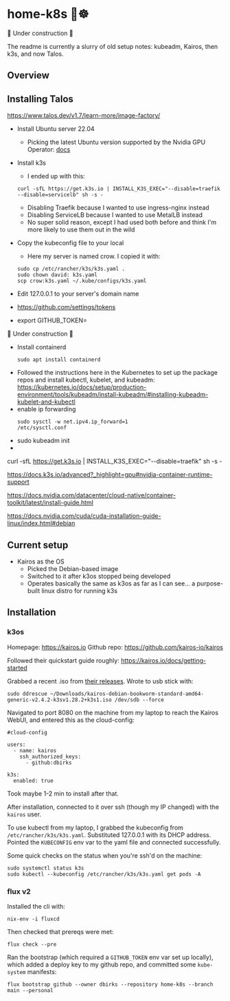 # home-k8s 🏡☸

🚧 Under construction 🚧

The readme is currently a slurry of old setup notes: kubeadm, Kairos, then k3s, and now Talos.

## Overview


## Installing Talos

https://www.talos.dev/v1.7/learn-more/image-factory/





- Install Ubuntu server 22.04
  - Picking the latest Ubuntu version supported by the Nvidia GPU Operator: [docs](https://docs.nvidia.com/datacenter/cloud-native/gpu-operator/23.9.2/platform-support.html)

- Install k3s
  - I ended up with this:
  ```
  curl -sfL https://get.k3s.io | INSTALL_K3S_EXEC="--disable=traefik --disable=servicelb" sh -s -
  ```
  - Disabling Traefik because I wanted to use ingress-nginx instead
  - Disabling ServiceLB because I wanted to use MetalLB instead
  - No super solid reason, except I had used both before and think I'm more likely to use them out in the wild

- Copy the kubeconfig file to your local
  - Here my server is named crow. I copied it with:
  ```
  sudo cp /etc/rancher/k3s/k3s.yaml .
  sudo chown david: k3s.yaml
  scp crow:k3s.yaml ~/.kube/configs/k3s.yaml
  ```
- Edit 127.0.0.1 to your server's domain name

- https://github.com/settings/tokens
- export GITHUB_TOKEN=





🚧 Under construction 🚧

- Install containerd
  ```
  sudo apt install containerd
  ```
- Followed the instructions here in the Kubernetes to set up the package repos and install kubectl, kubelet, and kubeadm:
  https://kubernetes.io/docs/setup/production-environment/tools/kubeadm/install-kubeadm/#installing-kubeadm-kubelet-and-kubectl
- enable ip forwarding
  ```
  sudo sysctl -w net.ipv4.ip_forward=1
  /etc/sysctl.conf
  ```
- sudo kubeadm init
- 


curl -sfL https://get.k3s.io | INSTALL_K3S_EXEC="--disable=traefik" sh -s -

https://docs.k3s.io/advanced?_highlight=gpu#nvidia-container-runtime-support

https://docs.nvidia.com/datacenter/cloud-native/container-toolkit/latest/install-guide.html

https://docs.nvidia.com/cuda/cuda-installation-guide-linux/index.html#debian




## Current setup

- Kairos as the OS
  - Picked the Debian-based image
  - Switched to it after k3os stopped being developed
  - Operates basically the same as k3os as far as I can see... a purpose-built linux distro for running k3s

## Installation

### k3os

Homepage: https://kairos.io
Github repo: https://github.com/kairos-io/kairos

Followed their quickstart guide roughly: https://kairos.io/docs/getting-started

Grabbed a recent .iso from [their releases](https://github.com/kairos-io/kairos/releases). Wrote to usb stick with:

```
sudo ddrescue ~/Downloads/kairos-debian-bookworm-standard-amd64-generic-v2.4.2-k3sv1.28.2+k3s1.iso /dev/sdb --force
```

Navigated to port 8080 on the machine from my laptop to reach the Kairos WebUI, and entered this as the cloud-config:

```
#cloud-config

users:
  - name: kairos
    ssh_authorized_keys:
      - github:dbirks

k3s:
  enabled: true
```

Took maybe 1-2 min to install after that.

After installation, connected to it over ssh (though my IP changed) with the `kairos` user.

To use kubectl from my laptop, I grabbed the kubeconfig from `/etc/rancher/k3s/k3s.yaml`. Substituted 127.0.0.1 with its DHCP address. Pointed the `KUBECONFIG` env var to the yaml file and connected successfully.

Some quick checks on the status when you're ssh'd on the machine:
```
sudo systemctl status k3s
sudo kubectl --kubeconfig /etc/rancher/k3s/k3s.yaml get pods -A
```


### flux v2

Installed the cli with:

```
nix-env -i fluxcd
```

Then checked that prereqs were met:

```
flux check --pre
```

Ran the bootstrap (which required a `GITHUB_TOKEN` env var set up locally), which added a deploy key to my github repo, and committed some `kube-system` manifests:

```
flux bootstrap github --owner dbirks --repository home-k8s --branch main --personal
```
